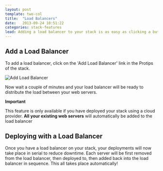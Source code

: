 ```yaml
---
layout: post
template: two-col
title:  "Load Balancers"
date:   2013-09-24 10:51:22
categories: stack-features
lead: Adding a load balancer to your stack is as easy as clicking a button
---
```



## Add a Load Balancer
To add a load balancer, click on the 'Add Load Balancer' link in the Protips of the stack.

![Add Load Balancer](http://cdn.cloud66.com.s3.amazonaws.com/images/help/load_balancer_protip.png)

Now wait a couple of minutes and your load balancer will be ready to distribute the load between your web servers.

<div class="notice">
	<div class="notice-header">
		<b>Important</b>
	</div>
	<div class="notice-body">
		<p>This feature is only available if you have deployed your stack using a cloud provider. <strong>All your existing web servers</strong> will automatically be added to the load balancer</p>
	</div>
</div>

## Deploying with a Load Balancer

Once you have a load balancer on your stack, your deployments will now take place in serial to reduce downtime. Each server will be first removed from the load balancer, then deployed to, then added back into the load balancer in sequence. This all takes place automatically!